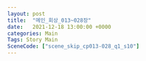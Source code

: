 ```yaml
---
layout: post
title:  "메인_회상_013~028장"
date:   2021-12-18 13:00:00 +0000
categories: Main
Tags: Story Main
SceneCode: ["scene_skip_cp013-028_q1_s10"]
---
```


